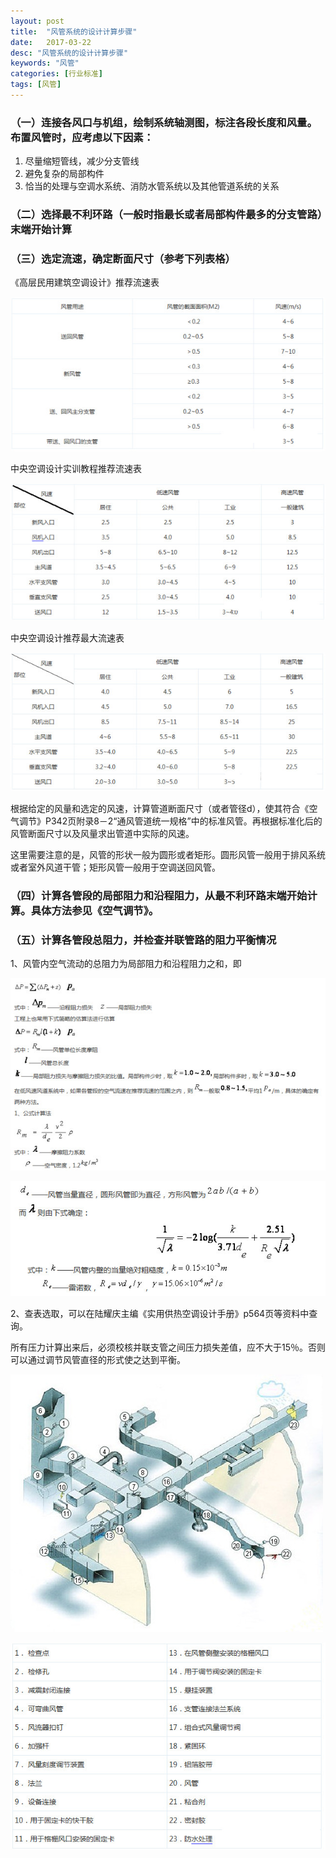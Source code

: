 ```yaml
---
layout: post
title:  "风管系统的设计计算步骤"
date:   2017-03-22
desc: "风管系统的设计计算步骤"
keywords: "风管"
categories: [行业标准]
tags: [风管]
---
```


### （一）连接各风口与机组，绘制系统轴测图，标注各段长度和风量。布置风管时，应考虑以下因素：

1. 尽量缩短管线，减少分支管线
2. 避免复杂的局部构件
3. 恰当的处理与空调水系统、消防水管系统以及其他管道系统的关系

### （二）选择最不利环路（一般时指最长或者局部构件最多的分支管路）末端开始计算

### （三）选定流速，确定断面尺寸（参考下列表格）

《高层民用建筑空调设计》推荐流速表

![](/static/img/2017/03/2201.jpg)

中央空调设计实训教程推荐流速表

![](/static/img/2017/03/2202.jpg)

中央空调设计推荐最大流速表

![](/static/img/2017/03/2203.jpg)

根据给定的风量和选定的风速，计算管道断面尺寸（或者管径d），使其符合《空气调节》P342页附录8－2“通风管道统一规格”中的标准风管。再根据标准化后的风管断面尺寸以及风量求出管道中实际的风速。

这里需要注意的是，风管的形状一般为圆形或者矩形。圆形风管一般用于排风系统或者室外风道干管；矩形风管一般用于空调送回风管。

### （四）计算各管段的局部阻力和沿程阻力，从最不利环路末端开始计算。具体方法参见《空气调节》。

### （五）计算各管段总阻力，并检查并联管路的阻力平衡情况

1、风管内空气流动的总阻力为局部阻力和沿程阻力之和，即

![](/static/img/2017/03/2204.jpg)

![](/static/img/2017/03/2205.jpg)

2、查表选取，可以在陆耀庆主编《实用供热空调设计手册》p564页等资料中查询。

所有压力计算出来后，必须校核并联支管之间压力损失差值，应不大于15％。否则可以通过调节风管直径的形式使之达到平衡。

![](/static/img/2017/03/2206.jpg)

![](/static/img/2017/03/2207.jpg)
